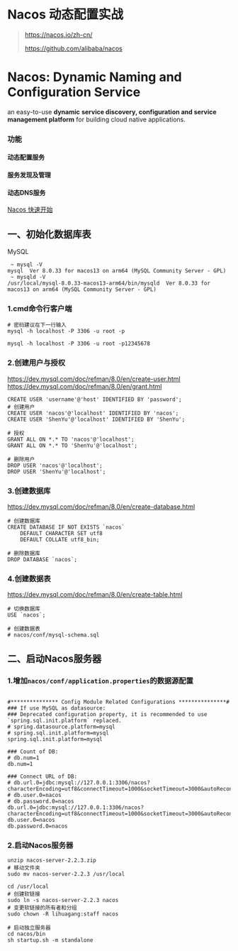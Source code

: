 

Nacos 动态配置实战
======
> https://nacos.io/zh-cn/
> 
> https://github.com/alibaba/nacos

# Nacos: Dynamic Naming and Configuration Service
an easy-to-use **dynamic** **service discovery, configuration and service management platform** for building cloud native applications.

### 功能
#### 动态配置服务
#### 服务发现及管理
#### 动态DNS服务

[Nacos 快速开始](https://nacos.io/zh-cn/docs/quick-start.html)

## 一、初始化数据库表
MySQL
```shell
 ~ mysql -V
mysql  Ver 8.0.33 for macos13 on arm64 (MySQL Community Server - GPL)
 ~ mysqld -V
/usr/local/mysql-8.0.33-macos13-arm64/bin/mysqld  Ver 8.0.33 for macos13 on arm64 (MySQL Community Server - GPL)

```

### 1.cmd命令行客户端
```shell
# 密码建议在下一行输入
mysql -h localhost -P 3306 -u root -p

mysql -h localhost -P 3306 -u root -p12345678

```

### 2.创建用户与授权
https://dev.mysql.com/doc/refman/8.0/en/create-user.html
https://dev.mysql.com/doc/refman/8.0/en/grant.html
```mysql
CREATE USER 'username'@'host' IDENTIFIED BY 'password';
# 创建用户
CREATE USER 'nacos'@'localhost' IDENTIFIED BY 'nacos';
CREATE USER 'ShenYu'@'localhost' IDENTIFIED BY 'ShenYu';

# 授权
GRANT ALL ON *.* TO 'nacos'@'localhost';
GRANT ALL ON *.* TO 'ShenYu'@'localhost';

# 删除用户
DROP USER 'nacos'@'localhost';
DROP USER 'ShenYu'@'localhost';

```

### 3.创建数据库
https://dev.mysql.com/doc/refman/8.0/en/create-database.html
```mysql
# 创建数据库
CREATE DATABASE IF NOT EXISTS `nacos`
    DEFAULT CHARACTER SET utf8
    DEFAULT COLLATE utf8_bin;

# 删除数据库
DROP DATABASE `nacos`;

```

### 4.创建数据表
https://dev.mysql.com/doc/refman/8.0/en/create-table.html
```mysql
# 切换数据库
USE `nacos`;

# 创建数据表
# nacos/conf/mysql-schema.sql

```


## 二、启动Nacos服务器
### 1.增加`nacos/conf/application.properties`的数据源配置
```properties

#*************** Config Module Related Configurations ***************#
### If use MySQL as datasource:
### Deprecated configuration property, it is recommended to use `spring.sql.init.platform` replaced.
# spring.datasource.platform=mysql
# spring.sql.init.platform=mysql
spring.sql.init.platform=mysql

### Count of DB:
# db.num=1
db.num=1

### Connect URL of DB:
# db.url.0=jdbc:mysql://127.0.0.1:3306/nacos?characterEncoding=utf8&connectTimeout=1000&socketTimeout=3000&autoReconnect=true&useUnicode=true&useSSL=false&serverTimezone=UTC
# db.user.0=nacos
# db.password.0=nacos
db.url.0=jdbc:mysql://127.0.0.1:3306/nacos?characterEncoding=utf8&connectTimeout=1000&socketTimeout=3000&autoReconnect=true&useUnicode=true&useSSL=false&serverTimezone=UTC
db.user.0=nacos
db.password.0=nacos

```

### 2.启动Nacos服务器
```shell
unzip nacos-server-2.2.3.zip
# 移动文件夹
sudo mv nacos-server-2.2.3 /usr/local

cd /usr/local
# 创建软链接
sudo ln -s nacos-server-2.2.3 nacos
# 变更软链接的所有者和分组
sudo chown -R lihuagang:staff nacos

# 启动独立服务器
cd nacos/bin
sh startup.sh -m standalone

```

